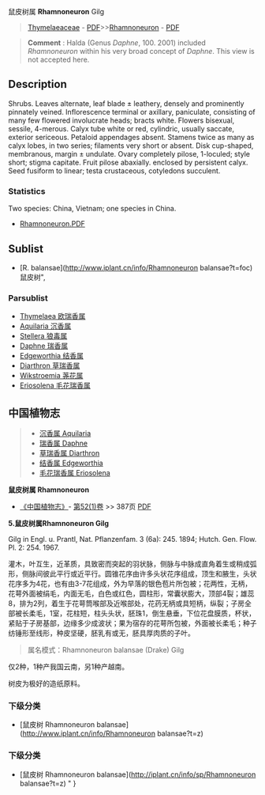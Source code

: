 鼠皮树属 **Rhamnoneuron** Gilg

> [Thymelaeaceae](http://www.iplant.cn/info/Thymelaeaceae?t=foc) - [PDF](http://www.iplant.cn/foc/pdf/Thymelaeaceae.pdf)>>[Rhamnoneuron](http://www.iplant.cn/info/Rhamnoneuron?t=foc) - [PDF](http://www.iplant.cn/foc/pdf/Rhamnoneuron.pdf)

> **Comment** : 
> Halda (Genus *Daphne*, 100. 2001) included *Rhamnoneuron* within his very broad concept of *Daphne*. This view is not accepted here.

## Description

Shrubs. Leaves alternate, leaf blade ± leathery, densely and prominently pinnately veined. Inflorescence terminal or axillary, paniculate, consisting of many few flowered involucrate heads; bracts white. Flowers bisexual, sessile, 4-merous. Calyx tube white or red, cylindric, usually saccate, exterior sericeous. Petaloid appendages absent. Stamens twice as many as calyx lobes, in two series; filaments very short or absent. Disk cup-shaped, membranous, margin ± undulate. Ovary completely pilose, 1-loculed; style short; stigma capitate. Fruit pilose abaxially. enclosed by persistent calyx. Seed fusiform to linear; testa crustaceous, cotyledons succulent.

### Statistics
Two species: China, Vietnam; one species in China.

* [Rhamnoneuron.PDF](http://www.iplant.cn/foc/pdf/Rhamnoneuron.pdf)
## Sublist
* [R.  balansae](http://www.iplant.cn/info/Rhamnoneuron balansae?t=foc) 鼠皮树",

### Parsublist

* [Thymelaea  欧瑞香属](http://www.iplant.cn/info/Thymelaea?t=foc)
* [Aquilaria  沉香属](http://www.iplant.cn/info/Aquilaria?t=foc)
* [Stellera  狼毒属](http://www.iplant.cn/info/Stellera?t=foc)
* [Daphne  瑞香属](http://www.iplant.cn/info/Daphne?t=foc)
* [Edgeworthia  结香属](http://www.iplant.cn/info/Edgeworthia?t=foc)
* [Diarthron  草瑞香属](http://www.iplant.cn/info/Diarthron?t=foc)
* [Wikstroemia  荛花属](http://www.iplant.cn/info/Wikstroemia?t=foc)
* [Eriosolena  毛花瑞香属](http://www.iplant.cn/info/Eriosolena?t=foc)

## 中国植物志

> * [沉香属  Aquilaria](Aquilaria-沉香属.md)
> * [瑞香属  Daphne](http://www.iplant.cn/info/Daphne?t=z)
> * [草瑞香属  Diarthron](http://www.iplant.cn/info/Diarthron?t=z)
> * [结香属  Edgeworthia](http://www.iplant.cn/info/Edgeworthia?t=z)
> * [毛花瑞香属  Eriosolena](http://www.iplant.cn/info/Eriosolena?t=z)

**鼠皮树属 Rhamnoneuron**

* [《中国植物志》](http://www.iplant.cn/frps)- [第52(1)卷](http://www.iplant.cn/frps/vol/52(1)) >> 387页 [PDF](http://www.iplant.cn/frps/pdf/52(1)/387y.pdf)

**5.鼠皮树属Rhamnoneuron Gilg**

Gilg in Engl. u. Prantl, Nat. Pflanzenfam. 3 (6a): 245. 1894; Hutch. Gen. Flow. Pl. 2: 254. 1967.

灌木，叶互生，近革质，具致密而突起的羽状脉，侧脉与中脉成直角着生或稍成弧形，侧脉间彼此平行或近平行。圆锥花序由许多头状花序组成，顶生和腋生，头状花序多为4花，也有由3-7花组成，外为早落的银色苞片所包被；花两性，无柄，花萼外面被绢毛，内面无毛，白色或红色，圆柱形，常囊状膨大，顶部4裂；雄蕊8，排为2列，着生于花萼筒喉部及近喉部处，花药无柄或具短柄，纵裂；子房全部被长柔毛，1室，花柱短，柱头头状，胚珠1，倒生悬垂，下位花盘膜质，杯状，紧贴于子房基部，边缘多少成波状；果为宿存的花萼所包被，外面被长柔毛；种子纺锤形至线形，种皮坚硬，胚乳有或无，胚具厚肉质的子叶。

> 属名模式：Rhamnoneuron balansae (Drake) Gilg

仅2种，1种产我国云南，另1种产越南。

树皮为极好的造纸原料。

### 下级分类
* [鼠皮树  Rhamnoneuron balansae](http://www.iplant.cn/info/Rhamnoneuron balansae?t=z)

### 下级分类
* [鼠皮树  Rhamnoneuron balansae](http://iplant.cn/info/sp/Rhamnoneuron balansae?t=z)
"
}